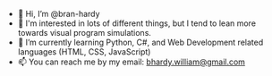- 👋 Hi, I’m @bran-hardy
- 👀 I'm interested in lots of different things, but I tend to lean more towards visual program simulations.
- 🌱 I’m currently learning Python, C#, and Web Development related languages (HTML, CSS, JavaScript)
- 📫 You can reach me by my email: bhardy.william@gmail.com

<!---
bran-hardy/bran-hardy is a ✨ special ✨ repository because its `README.md` (this file) appears on your GitHub profile.
You can click the Preview link to take a look at your changes.
--->
